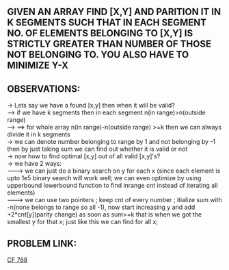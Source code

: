 **GIVEN AN ARRAY FIND [X,Y] AND PARITION IT IN K SEGMENTS SUCH THAT IN EACH SEGMENT NO. OF ELEMENTS BELONGING TO [X,Y] IS STRICTLY GREATER THAN NUMBER OF THOSE NOT BELONGING TO. YOU ALSO HAVE TO MINIMIZE Y-X**
---

**OBSERVATIONS:**
--

-> Lets say we have a found [x,y] then when it will be valid?\
--> if we have k segments then in each segment n(in range)>n(outside range)\
--> ==> for whole array n(in range)-n(outside range) >=k then we can always divide it in k segments \
-> we can denote number belonging to range by 1 and not belonging by -1 then by just taking sum we can find out whether it is valid or not\
-> now how to find optimal [x,y] out of all valid [x,y]'s?\
-> we have 2 ways:\
---> we can just do a binary search on y for each x (since each element is upto 1e5 binary search will work well; we can even optimize by using upperbound lowerbound function to find inrange cnt instead of iterating all elements)\
---> we can use two pointers ; keep cnt of every number ; itialize sum with -n(none belongs to range so all -1), now start increasing y and add +2\*cnt[y](parity change) as soon as sum>=k that is when we got the smallest y for that x; just like this we can find for all x;

**PROBLEM LINK:**
--

[CF 768](https://codeforces.com/contest/1631/problem/D)
